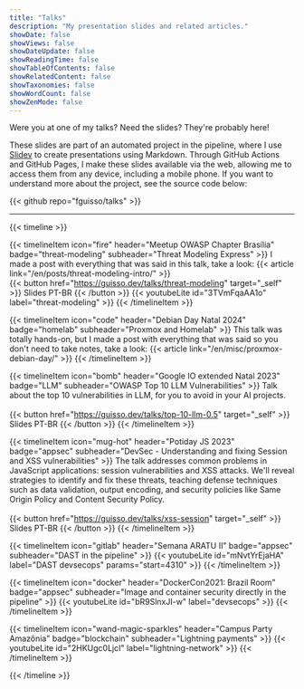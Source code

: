 ```yaml
---
title: "Talks"
description: "My presentation slides and related articles."
showDate: false
showViews: false
showDateUpdate: false
showReadingTime: false
showTableOfContents: false
showRelatedContent: false
showTaxonomies: false
showWordCount: false
showZenMode: false
---
```


Were you at one of my talks? Need the slides? They're probably here!

These slides are part of an automated project in the pipeline, where I use [Slidev](https://sli.dev) to create presentations using Markdown. Through GitHub Actions and GitHub Pages, I make these slides available via the web, allowing me to access them from any device, including a mobile phone. If you want to understand more about the project, see the source code below:


{{< github repo="fguisso/talks" >}}


---
{{< timeline >}}

{{< timelineItem icon="fire" header="Meetup OWASP Chapter Brasília" badge="threat-modeling" subheader="Threat Modeling Express" >}}
I made a post with everything that was said in this talk, take a look:
{{< article link="/en/posts/threat-modeling-intro/" >}}
</br>
{{< button href="https://guisso.dev/talks/threat-modeling" target="_self" >}}
Slides PT-BR
{{< /button >}}
{{< youtubeLite id="3TVmFqaAA1o" label="threat-modeling" >}}
{{< /timelineItem >}}

{{< timelineItem icon="code" header="Debian Day Natal 2024" badge="homelab" subheader="Proxmox and Homelab" >}}
This talk was totally hands-on, but I made a post with everything that was said so you don't need to take notes, take a look:
{{< article link="/en/misc/proxmox-debian-day/" >}}
{{< /timelineItem >}}


{{< timelineItem icon="bomb" header="Google IO extended Natal 2023" badge="LLM" subheader="OWASP Top 10 LLM Vulnerabilities" >}}
Talk about the top 10 vulnerabilities in LLM, for you to avoid in your AI projects.
</br>
</br>
{{< button href="https://guisso.dev/talks/top-10-llm-0.5" target="_self" >}}
Slides PT-BR
{{< /button >}}
{{< /timelineItem >}}

{{< timelineItem icon="mug-hot" header="Potiday JS 2023" badge="appsec" subheader="DevSec - Understanding and fixing Session and XSS vulnerabilities" >}}
The talk addresses common problems in JavaScript applications: session vulnerabilities and XSS attacks. We'll reveal strategies to identify and fix these threats, teaching defense techniques such as data validation, output encoding, and security policies like Same Origin Policy and Content Security Policy.
</br>
</br>
{{< button href="https://guisso.dev/talks/xss-session" target="_self" >}}
Slides PT-BR
{{< /button >}}
{{< /timelineItem >}}

{{< timelineItem icon="gitlab" header="Semana ARATU II" badge="appsec" subheader="DAST in the pipeline" >}}
{{< youtubeLite id="mNvtYrEjaHA" label="DAST devsecops" params="start=4310" >}}
{{< /timelineItem >}}

{{< timelineItem icon="docker" header="DockerCon2021: Brazil Room" badge="appsec" subheader="Image and container security directly in the pipeline" >}}
{{< youtubeLite id="bR9SlnxJI-w" label="devsecops" >}}
{{< /timelineItem >}}

{{< timelineItem icon="wand-magic-sparkles" header="Campus Party Amazônia" badge="blockchain" subheader="Lightning payments" >}}
{{< youtubeLite id="2HKUgc0LjcI" label="lightning-network" >}}
{{< /timelineItem >}}

{{< /timeline >}}
